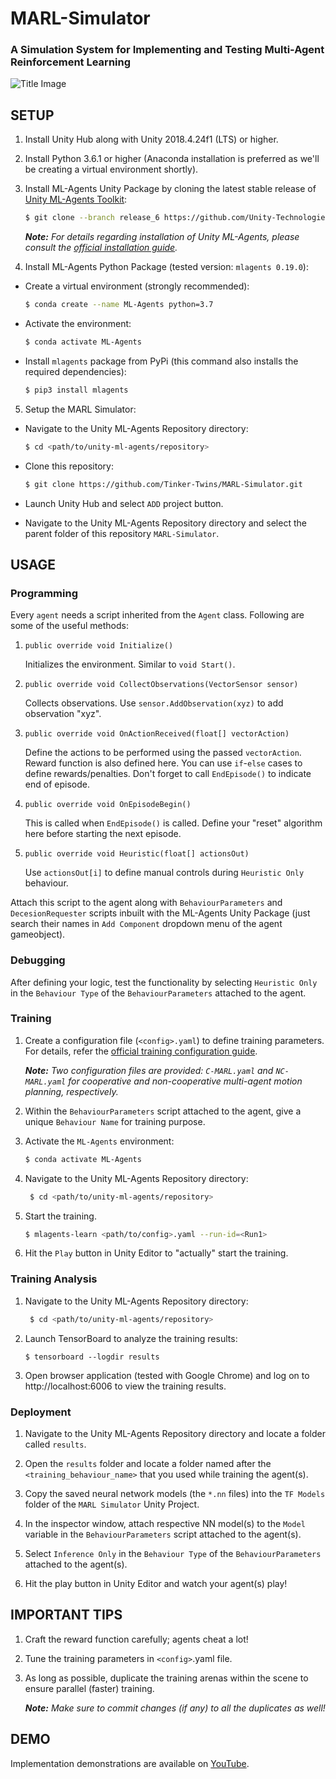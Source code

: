 # MARL-Simulator
### A Simulation System for Implementing and Testing Multi-Agent Reinforcement Learning
![Title Image](MARL.gif)

## SETUP

1. Install Unity Hub along with Unity 2018.4.24f1 (LTS) or higher.

2. Install Python 3.6.1 or higher (Anaconda installation is preferred as we'll be creating a virtual environment shortly).

3. Install ML-Agents Unity Package by cloning the latest stable release of [Unity ML-Agents Toolkit](https://github.com/Unity-Technologies/ml-agents):
   
    ```bash
    $ git clone --branch release_6 https://github.com/Unity-Technologies/ml-agents.git
    ```
   
    ***Note:*** *For details regarding installation of Unity ML-Agents, please consult the [official installation guide](https://github.com/Unity-Technologies/ml-agents/blob/master/docs/Installation.md).*

4. Install ML-Agents Python Package (tested version: `mlagents 0.19.0`):

  - Create a virtual environment (strongly recommended):
	    
    ```bash
    $ conda create --name ML-Agents python=3.7
    ```
      
  - Activate the environment:
  
    ```bash
    $ conda activate ML-Agents
    ```

  - Install `mlagents` package from PyPi (this command also installs the required dependencies):
    
    ```bash
    $ pip3 install mlagents
    ```

5. Setup the MARL Simulator:

  - Navigate to the Unity ML-Agents Repository directory:
  
    ```bash
    $ cd <path/to/unity-ml-agents/repository>
    ```
  
  - Clone this repository:
  
    ```bash
    $ git clone https://github.com/Tinker-Twins/MARL-Simulator.git
    ```

  - Launch Unity Hub and select `ADD` project button.
  
  - Navigate to the Unity ML-Agents Repository directory and select the parent folder of this repository `MARL-Simulator`.

## USAGE

### Programming

Every `agent` needs a script inherited from the `Agent` class. Following are some of the useful methods:

1. `public override void Initialize()`

	Initializes the environment. Similar to `void Start()`.

2. `public override void CollectObservations(VectorSensor sensor)`

	Collects observations. Use `sensor.AddObservation(xyz)` to add observation "xyz".

3. `public override void OnActionReceived(float[] vectorAction)`

	Define the actions to be performed using the passed `vectorAction`. Reward function is also defined here. You can use `if`-`else` cases to define rewards/penalties. Don't forget to call `EndEpisode()` to indicate end of episode.

4. `public override void OnEpisodeBegin()`

	This is called when `EndEpisode()` is called. Define your "reset" algorithm here before starting the next episode.

5. `public override void Heuristic(float[] actionsOut)`

	Use `actionsOut[i]` to define manual controls during `Heuristic Only` behaviour.

Attach this script to the agent along with `BehaviourParameters` and `DecesionRequester` scripts inbuilt with the ML-Agents Unity Package (just search their names in `Add Component` dropdown menu of the agent gameobject).

### Debugging

After defining your logic, test the functionality by selecting `Heuristic Only` in the `Behaviour Type` of the `BehaviourParameters` attached to the agent.

### Training

1. Create a configuration file (`<config>.yaml`) to define training parameters. For details, refer the [official training configuration guide](https://github.com/Unity-Technologies/ml-agents/blob/master/docs/Training-Configuration-File.md).

    ***Note:*** *Two configuration files are provided: `C-MARL.yaml` and `NC-MARL.yaml` for cooperative and non-cooperative multi-agent motion planning, respectively.*

2. Within the `BehaviourParameters` script attached to the agent, give a unique `Behaviour Name` for training purpose.

3. Activate the `ML-Agents` environment:
  
    ```bash
    $ conda activate ML-Agents
    ```

4. Navigate to the Unity ML-Agents Repository directory:
   
   ```bash
    $ cd <path/to/unity-ml-agents/repository>
    ```

5. Start the training.
   
   ```bash
   $ mlagents-learn <path/to/config>.yaml --run-id=<Run1>
   ```

6. Hit the `Play` button in Unity Editor to "actually" start the training.

### Training Analysis

1. Navigate to the Unity ML-Agents Repository directory:
   
   ```bash
    $ cd <path/to/unity-ml-agents/repository>
    ```

2. Launch TensorBoard to analyze the training results:
   
   ```
   $ tensorboard --logdir results
   ```

3. Open browser application (tested with Google Chrome) and log on to http://localhost:6006 to view the training results.

### Deployment

1. Navigate to the Unity ML-Agents Repository directory and locate a folder called `results`.

2. Open the `results` folder and locate a folder named after the `<training_behaviour_name>` that you used while training the agent(s).

3. Copy the saved neural network models (the `*.nn` files) into the `TF Models` folder of the `MARL Simulator` Unity Project.

4. In the inspector window, attach respective NN model(s) to the `Model` variable in the `BehaviourParameters` script attached to the agent(s).

5. Select `Inference Only` in the `Behaviour Type` of the `BehaviourParameters` attached to the agent(s).

6. Hit the play button in Unity Editor and watch your agent(s) play!

## IMPORTANT TIPS

1. Craft the reward function carefully; agents cheat a lot!

2. Tune the training parameters in `<config>`.yaml file.

3. As long as possible, duplicate the training arenas within the scene to ensure parallel (faster) training.

    ***Note:*** *Make sure to commit changes (if any) to all the duplicates as well!*

## DEMO
Implementation demonstrations are available on [YouTube](https://www.youtube.com/playlist?list=PLY45pkzWzH99W7CHUu-HmYQSf_QopfuJB).
